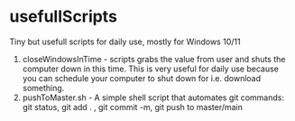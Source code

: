# usefullScripts
Tiny but usefull scripts for daily use, mostly for Windows 10/11

1. closeWindowsInTime - scripts grabs the value from user and shuts the computer down in this time. This is very useful for daily use because you can schedule your computer to shut down for i.e. download something.
2. pushToMaster.sh - A simple shell script that automates git commands: 
git status, git add . , git commit -m, git push to master/main
